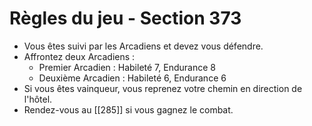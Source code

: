 # Règles du jeu - Section 373

- Vous êtes suivi par les Arcadiens et devez vous défendre.
- Affrontez deux Arcadiens :
  - Premier Arcadien : Habileté 7, Endurance 8
  - Deuxième Arcadien : Habileté 6, Endurance 6
- Si vous êtes vainqueur, vous reprenez votre chemin en direction de l'hôtel.
- Rendez-vous au [[285]] si vous gagnez le combat.